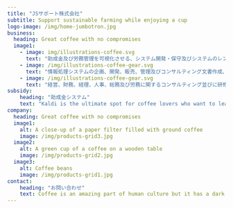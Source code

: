 ```yaml
---
title: "JSサポート株式会社"
subtitle: Support sustainable farming while enjoying a cup
logo-image: /img/home-jumbotron.jpg
business:
  heading: Great coffee with no compromises
  image1:
    - image: img/illustrations-coffee.svg
      text: "助成金及び労務管理を可視化させる、システム開発・保守及びシステムのレンタル"
    - image: /img/illustrations-coffee-gear.svg
      text: "情報処理システムの企画、開発、販売、管理及びコンサルティング文書作成、労務事務及びその他各種事務・申請代行並びにそれらのコンサルティング"
    - image: /img/illustrations-coffee-gear.svg
      text: "経営、財務、経理、人事、総務及び労務に関するコンサルティング並びに研修、セミナーの企画、開催及び運営"
subsidy:
    heading: "助成金システム"
    text: "Kaldi is the ultimate spot for coffee lovers who want to learn about their java’s origin and support the farmers that grew it. We take coffee production, roasting and brewing seriously and we’re glad to pass that knowledge to anyone."
company:
  heading: Great coffee with no compromises
  image1:
    alt: A close-up of a paper filter filled with ground coffee
    image: /img/products-grid3.jpg
  image2:
    alt: A green cup of a coffee on a wooden table
    image: /img/products-grid2.jpg
  image3:
    alt: Coffee beans
    image: /img/products-grid1.jpg
contact:
    heading: "お問い合わせ"
    text: Coffee is an amazing part of human culture but it has a dark side too – one of colonialism and mindless abuse of natural resources and human lives. We want to turn this around and return the coffee trade to the drink’s exhilarating, empowering and unifying nature.
---
```


